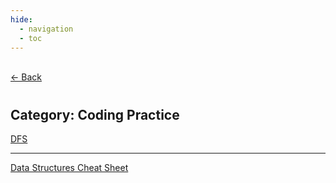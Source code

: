 ```yaml
---
hide:
  - navigation
  - toc
---
```


<div class="back-button">
    <br>
    <a href="javascript:history.back()">← Back</a>
    <br>
</div>

#
## Category: Coding Practice

<div class="category-index">
  <a href="../../coding/dfs" class="index-link">DFS</a>
  <hr>
  <a href="../../coding/dss" class="index-link">Data Structures Cheat Sheet</a>
</div>